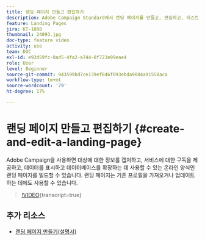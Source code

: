 ```yaml
---
title: 랜딩 페이지 만들고 편집하기
description: Adobe Campaign Standard에서 랜딩 페이지를 만들고, 편집하고, 테스트하는 방법을 알아봅니다.
feature: Landing Pages
jira: KT-1808
thumbnail: 24093.jpg
doc-type: feature video
activity: use
team: DOC
exl-id: e93d59fc-0ad5-4fa2-a744-0f723e99eae4
role: User
level: Beginner
source-git-commit: 943599bd7ce139ef846f093ebda9084a91550aca
workflow-type: tm+mt
source-wordcount: '79'
ht-degree: 17%

---
```


# 랜딩 페이지 만들고 편집하기 {#create-and-edit-a-landing-page}

Adobe Campaign을 사용하면 대상에 대한 정보를 캡처하고, 서비스에 대한 구독을 제공하고, 데이터를 표시하고 데이터베이스를 확장하는 데 사용할 수 있는 온라인 양식인 랜딩 페이지를 빌드할 수 있습니다. 랜딩 페이지는 기존 프로필을 가져오거나 업데이트하는 데에도 사용할 수 있습니다.

>[!VIDEO](https://video.tv.adobe.com/v/24093?learn=on){transcript=true}

## 추가 리소스

* [랜딩 페이지 만들기(설명서)](https://docs.campaign.adobe.com/doc/standard/getting_started/en/ACS_CreateLandingPage.html)
